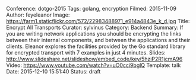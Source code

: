 Conference: dotgo-2015
Tags: golang, encryption
Filmed: 2015-11-09
Author: feyeleanor
Image: https://farm1.staticflickr.com/572/22983488971_e914a4843e_k_d.jpg
Title: Encrypt All Transports
Curator: sylvinus
Category: Backend
Summary: If you are writing network applications you should be encrypting the links between their internal components, and between the applications and their clients. Eleanor explores the facilities provided by the Go standard library for encrypted transport with 7 examples in just 4 minutes.
Slides: http://www.slideshare.net/slideshow/embed_code/key/5hziP2R1jcmA96
Video: https://www.youtube.com/watch?v=uO0cci9bglQ
Template: talk
Date: 2015-12-10 15:51:40
Status: draft